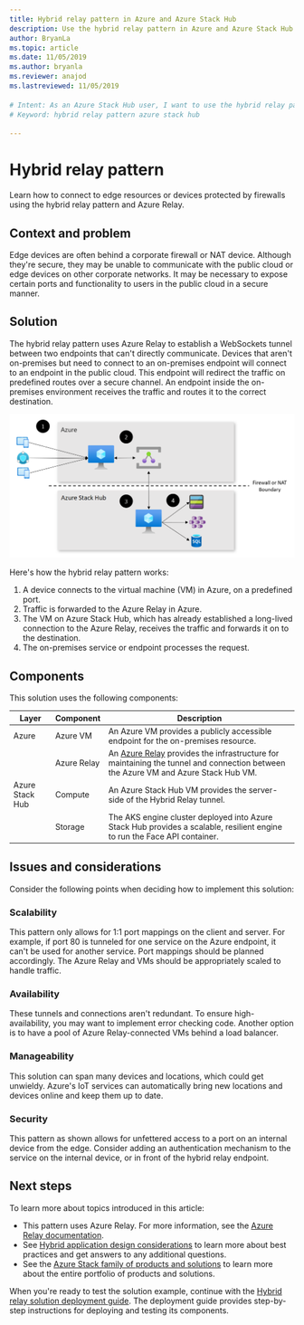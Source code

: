 ```yaml
---
title: Hybrid relay pattern in Azure and Azure Stack Hub
description: Use the hybrid relay pattern in Azure and Azure Stack Hub to connect to edge resources protected by firewalls.
author: BryanLa
ms.topic: article
ms.date: 11/05/2019
ms.author: bryanla
ms.reviewer: anajod
ms.lastreviewed: 11/05/2019

# Intent: As an Azure Stack Hub user, I want to use the hybrid relay pattern in Azure and Azure Stack Hub to connect to edge resources protected by firewalls.
# Keyword: hybrid relay pattern azure stack hub

---
```


# Hybrid relay pattern

Learn how to connect to edge resources or devices protected by firewalls using the hybrid relay pattern and Azure Relay.

## Context and problem

Edge devices are often behind a corporate firewall or NAT device. Although they're secure, they may be unable to communicate with the public cloud or edge devices on other corporate networks. It may be necessary to expose certain ports and functionality to users in the public cloud in a secure manner.

## Solution

The hybrid relay pattern uses Azure Relay to establish a WebSockets tunnel between two endpoints that can't directly communicate. Devices that aren't on-premises but need to connect to an on-premises endpoint will connect to an endpoint in the public cloud. This endpoint will redirect the traffic on predefined routes over a secure channel. An endpoint inside the on-premises environment receives the traffic and routes it to the correct destination.

![hybrid relay pattern solution architecture](media/pattern-hybrid-relay/solution-architecture.png)

Here's how the hybrid relay pattern works:

1. A device connects to the virtual machine (VM) in Azure, on a predefined port.
2. Traffic is forwarded to the Azure Relay in Azure.
3. The VM on Azure Stack Hub, which has already established a long-lived connection to the Azure Relay, receives the traffic and forwards it on to the destination.
4. The on-premises service or endpoint processes the request.

## Components

This solution uses the following components:

| Layer | Component | Description |
|----------|-----------|-------------|
| Azure | Azure VM | An Azure VM provides a publicly accessible endpoint for the on-premises resource. |
| | Azure Relay | An [Azure Relay](/azure/azure-relay/) provides the infrastructure for maintaining the tunnel and connection between the Azure VM and Azure Stack Hub VM.|
| Azure Stack Hub | Compute | An Azure Stack Hub VM provides the server-side of the Hybrid Relay tunnel. |
| | Storage | The AKS engine cluster deployed into Azure Stack Hub provides a scalable, resilient engine to run the Face API container.|

## Issues and considerations

Consider the following points when deciding how to implement this solution:

### Scalability

This pattern only allows for 1:1 port mappings on the client and server. For example, if port 80 is tunneled for one service on the Azure endpoint, it can't be used for another service. Port mappings should be planned accordingly. The Azure Relay and VMs should be appropriately scaled to handle traffic.

### Availability

These tunnels and connections aren't redundant. To ensure high-availability, you may want to implement error checking code. Another option is to have a pool of Azure Relay-connected VMs behind a load balancer.

### Manageability

This solution can span many devices and locations, which could get unwieldy. Azure's IoT services can automatically bring new locations and devices online and keep them up to date.

### Security

This pattern as shown allows for unfettered access to a port on an internal device from the edge. Consider adding an authentication mechanism to the service on the internal device, or in front of the hybrid relay endpoint.

## Next steps

To learn more about topics introduced in this article:

- This pattern uses Azure Relay. For more information, see the [Azure Relay documentation](/azure/azure-relay/).
- See [Hybrid application design considerations](overview-app-design-considerations.md) to learn more about best practices and get answers to any additional questions.
- See the [Azure Stack family of products and solutions](/azure-stack) to learn more about the entire portfolio of products and solutions.

When you're ready to test the solution example, continue with the [Hybrid relay solution deployment guide](https://aka.ms/hybridrelaydeployment). The deployment guide provides step-by-step instructions for deploying and testing its components.